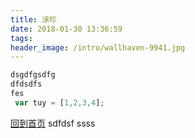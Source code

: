 ```yaml
---
title: 涂珍
date: 2018-01-30 13:36:59
tags:
header_image: /intro/wallhaven-9941.jpg
---
```



```javascript
dsgdfgsdfg
dfdsdfs
fes
 var tuy = [1,2,3,4];
```

[回到首页](http://cat.halfmy.com)
sdfdsf
ssss
